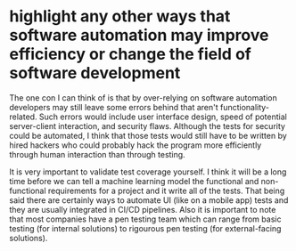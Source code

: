 # highlight any other ways that software automation may improve efficiency or change the field of software development

The one con I can think of is that by over-relying on software automation developers may still leave some errors behind that aren't functionality-related. Such errors would include user interface design, speed of potential server-client interaction, and security flaws. Although the tests for security could be automated, I think that those tests would still have to be written by hired hackers who could probably hack the program more efficiently through human interaction than through testing.

It is very important to validate test coverage yourself.  I think it will be a long time before we can tell a machine learning model the functional and non-functional requirements for a project and it write all of the tests.  That being said there are certainly ways to automate UI (like on a mobile app) tests and they are usually integrated in CI/CD pipelines.  Also it is important to note that most companies have a pen testing team which can range from basic testing (for internal solutions) to rigourous pen testing (for external-facing solutions).